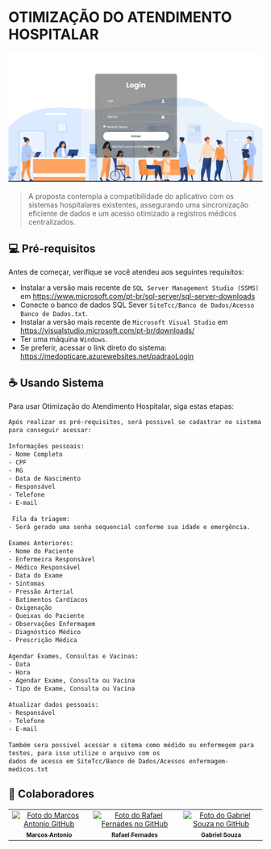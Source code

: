 # OTIMIZAÇÃO DO ATENDIMENTO HOSPITALAR

![Bitbucket open pull requests](https://github.com/marcos-santf/SiteTcc/blob/master/SiteTcc/img/pagina%20principal.png)

> A proposta contempla a compatibilidade do aplicativo com os sistemas hospitalares existentes, assegurando uma sincronização eficiente de dados e um acesso otimizado a registros médicos centralizados.


## 💻 Pré-requisitos

Antes de começar, verifique se você atendeu aos seguintes requisitos:

- Instalar a versão mais recente de `SQL Server Management Studio (SSMS)` em https://www.microsoft.com/pt-br/sql-server/sql-server-downloads
- Conecte o banco de dados SQL Sever `SiteTcc/Banco de Dados/Acesso Banco de Dados.txt`.
- Instalar a versão mais recente de `Microsoft Visual Studio` em https://visualstudio.microsoft.com/pt-br/downloads/
- Ter uma máquina `Windows`.
- Se preferir, acessar o link direto do sistema: https://medopticare.azurewebsites.net/padraoLogin


## ☕ Usando Sistema

Para usar Otimização do Atendimento Hospitalar, siga estas etapas:

```
Após realizar os pré-requisitos, será possivel se cadastrar no sistema para conseguir acessar:

Informações pessoais: 
- Nome Completo
- CPF
- RG
- Data de Nascimento
- Responsável
- Telefone
- E-mail 

 Fila da triagem:
- Será gerado uma senha sequencial conforme sua idade e emergência.

Exames Anteriores:
- Nome do Paciente
- Enfermeira Responsável
- Médico Responsável
- Data do Exame
- Sintomas
- Pressão Arterial
- Batimentos Cardíacos
- Oxigenação
- Queixas do Paciente
- Observações Enfermagem
- Diagnóstico Médico
- Prescrição Médica

Agendar Exames, Consultas e Vacinas:
- Data
- Hora
- Agendar Exame, Consulta ou Vacina
- Tipo de Exame, Consulta ou Vacina

Atualizar dados pessoais:
- Responsável
- Telefone
- E-mail

Também sera possivel acessar o sitema como médido ou enfermegem para testes, para isso utilize o arquivo com os
dados de acesso em SiteTcc/Banco de Dados/Acessos enfermagem-medicos.txt
```


## 🤝 Colaboradores

<table>
  <tr>
    <td align="center">
      <a href="https://github.com/marcos-santf" title="GitHub Marcos Antonio">
        <img src="https://avatars.githubusercontent.com/u/107215855?s=400&u=27867e68f4ced8ce49ca830f3189f8465733f8a9&v=4" width="100px;" alt="Foto do Marcos Antonio GitHub"/><br>
        <sub>
          <b>Marcos Antonio</b>
        </sub>
      </a>
    </td>
    <td align="center">
      <a href="https://github.com/ryfe-r" title="GitHub Rafael Fernades">
        <img src="https://media-gru2-2.cdn.whatsapp.net/v/t61.24694-24/406057696_858690056259014_1184543478503932194_n.jpg?ccb=11-4&oh=01_Q5AaIEYjRYbAE8LVyWGNmf5a4clki0JyzqMys2-jWQjKw0Ju&oe=6631281F&_nc_sid=e6ed6c&_nc_cat=100" width="100px;" alt="Foto do Rafael Fernades no GitHub"/><br>
        <sub>
          <b>Rafael Fernades</b>
        </sub>
      </a>
    </td>
    <td align="center">
      <a href="https://github.com/07GabrielSouza" title="GitHub Gabriel Souza">
        <img src="https://avatars.githubusercontent.com/u/167651835?v=4" width="100px;" alt="Foto do Gabriel Souza no GitHub"/><br>
        <sub>
          <b>Gabriel Souza</b>
        </sub>
      </a>
    </td>
  </tr>
</table>
